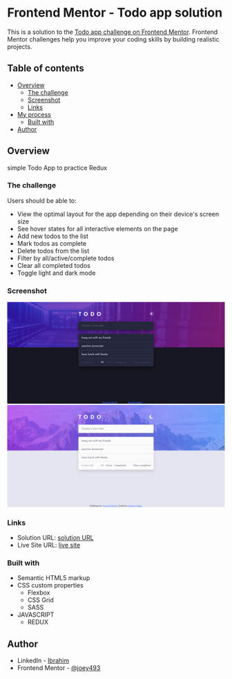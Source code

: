 # Frontend Mentor - Todo app solution

This is a solution to the [Todo app challenge on Frontend Mentor](https://www.frontendmentor.io/challenges/todo-app-Su1_KokOW). Frontend Mentor challenges help you improve your coding skills by building realistic projects. 

## Table of contents

- [Overview](#overview)
  - [The challenge](#the-challenge)
  - [Screenshot](#screenshot)
  - [Links](#links)
- [My process](#my-process)
  - [Built with](#built-with)
- [Author](#author)



## Overview
simple Todo App to practice Redux

### The challenge

Users should be able to:

- View the optimal layout for the app depending on their device's screen size
- See hover states for all interactive elements on the page
- Add new todos to the list
- Mark todos as complete
- Delete todos from the list
- Filter by all/active/complete todos
- Clear all completed todos
- Toggle light and dark mode

### Screenshot

![](./screenshot/dark.png)
![](./screenshot/light.png)


### Links

- Solution URL: [solution URL](https://github.com/joey493/Frontend-Mentor-Todo-app)
- Live Site URL: [live site](https://adoring-boyd-86d3cc.netlify.app/)

### Built with

- Semantic HTML5 markup
- CSS custom properties
  - Flexbox
  - CSS Grid
  - SASS
- JAVASCRIPT
  - REDUX

## Author

- LinkedIn - [Ibrahim](https://www.linkedin.com/in/ibrahim-nader-3a65351b6/)
- Frontend Mentor - [@joey493](https://www.frontendmentor.io/profile/joey493)
